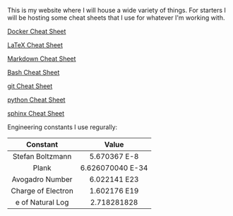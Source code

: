 <!--## Welcome to GitHub Pages

You can use the [editor on GitHub](https://github.com/ajflood/ajflood.github.io/edit/master/README.md) to maintain and preview the content for your website in Markdown files.

Whenever you commit to this repository, GitHub Pages will run [Jekyll](https://jekyllrb.com/) to rebuild the pages in your site, from the content in your Markdown files.

### Markdown

Markdown is a lightweight and easy-to-use syntax for styling your writing. It includes conventions for

```markdown
Syntax highlighted code block

# Header 1
## Header 2
### Header 3

- Bulleted
- List

1. Numbered
2. List

**Bold** and _Italic_ and `Code` text

[Link](url) and ![Image](src)
```

For more details see [GitHub Flavored Markdown](https://guides.github.com/features/mastering-markdown/).

### Jekyll Themes

Your Pages site will use the layout and styles from the Jekyll theme you have selected in your [repository settings](https://github.com/ajflood/ajflood.github.io/settings). The name of this theme is saved in the Jekyll `_config.yml` configuration file.

### Support or Contact

Having trouble with Pages? Check out our [documentation](https://help.github.com/categories/github-pages-basics/) or [contact support](https://github.com/contact) and we’ll help you sort it out.-->

This is my website where I will house a wide variety of things.  For starters I will be hosting some cheat sheets that I use for whatever I'm working with.

[Docker Cheat Sheet](docker.md)

[LaTeX Cheat Sheet](latex.md)

[Markdown Cheat Sheet](markdown.md)

[Bash Cheat Sheet](bash.md)

[git Cheat Sheet](git.md)

[python Cheat Sheet](python.md)

[sphinx Cheat Sheet](sphinx.md)

<!-- [My Resume](resume.md) -->

Engineering constants I use regurally:

| Constant 			| Value			|
| :-----------------: 	|:-------------:	|
| Stefan Boltzmann		| 5.670367 E-8 	|
| Plank 				| 6.626070040 E-34 	|
| Avogadro Number	 	| 6.022141 E23		|
| Charge of Electron	| 1.602176 E19		|
| e of Natural Log		| 2.718281828		|
